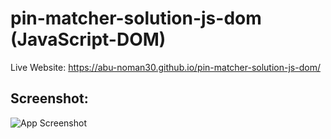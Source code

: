 # pin-matcher-solution-js-dom (JavaScript-DOM)

Live Website: https://abu-noman30.github.io/pin-matcher-solution-js-dom/

## Screenshot: 

![App Screenshot](images/Website_Screenshot.png)
